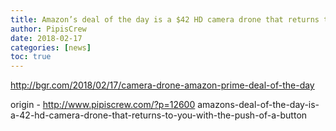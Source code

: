 ```yaml
---
title: Amazon’s deal of the day is a $42 HD camera drone that returns to you with the push of a button
author: PipisCrew
date: 2018-02-17
categories: [news]
toc: true
---
```


http://bgr.com/2018/02/17/camera-drone-amazon-prime-deal-of-the-day

origin - http://www.pipiscrew.com/?p=12600 amazons-deal-of-the-day-is-a-42-hd-camera-drone-that-returns-to-you-with-the-push-of-a-button